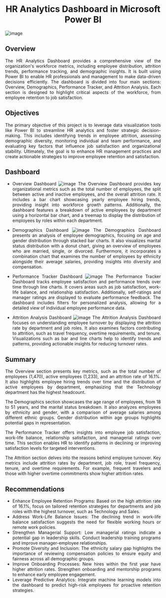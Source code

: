 <div align="center">

# HR Analytics Dashboard in Microsoft Power BI

</div>

<div align="justify">

![image](https://github.com/user-attachments/assets/36e27cfd-21b5-4774-a5fc-64be8fcbe9cb)

## Overview
The HR Analytics Dashboard provides a comprehensive view of the organization's workforce metrics, including employee distribution, attrition trends, performance tracking, and demographic insights. It is built using Power BI to enable HR professionals and management to make data-driven decisions efficiently. The dashboard is divided into four main sections: Overview, Demographics, Performance Tracker, and Attrition Analysis. Each section is designed to highlight critical aspects of the workforce, from employee retention to job satisfaction.

## Objectives
The primary objective of this project is to leverage data visualization tools like Power BI to streamline HR analytics and foster strategic decision-making. This includes identifying trends in employee attrition, assessing demographic diversity, monitoring individual and team performance, and evaluating key factors that influence job satisfaction and organizational stability. Ultimately, the goal is to enhance HR management practices and create actionable strategies to improve employee retention and satisfaction.

## Dashboard
* Overview Dashboard
![image](https://github.com/user-attachments/assets/78925f64-5f7b-4be1-a3a6-f24d6eb69ce0)
The Overview Dashboard provides key organizational metrics such as the total number of employees, the split between active and inactive employees, and the overall attrition rate. It includes a bar chart showcasing yearly employee hiring trends, providing insight into workforce growth patterns. Additionally, the dashboard features a breakdown of active employees by department using a horizontal bar chart, and a treemap to display the distribution of employees by roles within each department.

* Demographics Dashboard
![image](https://github.com/user-attachments/assets/31d70fa5-d755-4d29-9686-049acdf90d45)
The Demographics Dashboard presents an analysis of employee demographics, focusing on age and gender distribution through stacked bar charts. It also visualizes marital status distribution with a donut chart, giving an overview of employees who are married, single, or divorced. Furthermore, it incorporates a combination chart that examines the number of employees by ethnicity alongside their average salaries, providing insights into diversity and compensation.

* Performance Tracker Dashboard
![image](https://github.com/user-attachments/assets/186e5cdd-cc8d-40ad-ac55-e07b59513515)
The Performance Tracker Dashboard tracks employee satisfaction and performance trends over time through line charts. It covers areas such as job satisfaction, work-life balance, and relationship satisfaction. Additionally, self-ratings and manager ratings are displayed to evaluate performance feedback. The dashboard includes filters for personalized analysis, allowing for a detailed view of individual employee performance data.

* Attrition Analysis Dashboard
![image](https://github.com/user-attachments/assets/c2655159-ef00-4100-9e73-127d0b354ada)
The Attrition Analysis Dashboard focuses on understanding employee turnover by displaying the attrition rate by department and job roles. It also examines factors contributing to attrition, such as travel frequency, overtime requirements, and tenure. Visualizations such as bar and line charts help to identify trends and patterns, providing actionable insights for reducing turnover rates.


## Summary
The Overview section presents key metrics, such as the total number of employees (1,470), active employees (1,233), and an attrition rate of 16.1%. It also highlights employee hiring trends over time and the distribution of active employees by department, emphasizing that the Technology department has the highest headcount.

The Demographics section showcases the age range of employees, from 18 to 51 years, and the marital status breakdown. It also analyzes employees by ethnicity and gender, with a comparison of average salaries among different ethnic groups. Gender distribution within age groups highlights potential gaps in representation.

The Performance Tracker offers insights into employee job satisfaction, work-life balance, relationship satisfaction, and managerial ratings over time. This section enables HR to identify patterns in declining or improving satisfaction levels for targeted interventions.

The Attrition section delves into the reasons behind employee turnover. Key metrics include attrition rates by department, job role, travel frequency, tenure, and overtime requirements. For example, frequent travelers and those with higher overtime commitments show higher attrition rates.

## Recommendations
* Enhance Employee Retention Programs: Based on the high attrition rate of 16.1%, focus on tailored retention strategies for departments and job roles with the highest turnover, such as Technology and Sales.
* Address Work-Life Balance Issues: The declining trend in work-life balance satisfaction suggests the need for flexible working hours or remote work policies.
* Strengthen Managerial Support: Low managerial ratings indicate a potential gap in leadership skills. Conduct leadership training programs and improve manager-employee relationships.
* Promote Diversity and Inclusion: The ethnicity salary gap highlights the importance of reviewing compensation policies to ensure equity and fairness across all demographic groups.
* Improve Onboarding Processes: New hires within the first year have higher attrition rates. Strengthen onboarding and mentorship programs to enhance early employee engagement.
* Leverage Predictive Analytics: Integrate machine learning models into the dashboard to predict high-risk employees for proactive retention strategies.

